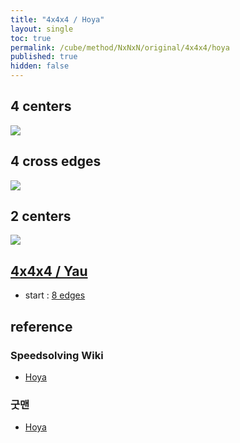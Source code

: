 ```yaml
---
title: "4x4x4 / Hoya"
layout: single
toc: true
permalink: /cube/method/NxNxN/original/4x4x4/hoya
published: true
hidden: false
---
```


<head>
  <base target="_blank">
  <style>
    img {
      max-width: 250px;
    }
  </style>
</head>



## 4 centers

<a href="https://alpha.twizzle.net/edit/?puzzle=4x4x4&stickering=centers-only&setup-alg=F+L+2R+U+2R%27+U%27+2L%27+U2+2L+L%27+F%27">
  <img src="https://user-images.githubusercontent.com/92285528/216597225-c9740cda-6dd2-4848-99cf-ca6ea8250b29.png">
</a>
  


## 4 cross edges

<a href="https://alpha.twizzle.net/edit/?puzzle=4x4x4&stickering=Cross&setup-alg=F+L+2R+U+2R%27+U%27+2L%27+U2+2L+L%27+F%27">
  <img src="https://user-images.githubusercontent.com/92285528/216597426-d7462bb7-4dcb-40c8-8591-77f1a949cbbb.png">
</a>



## 2 centers

<a href="https://alpha.twizzle.net/edit/?puzzle=4x4x4&stickering=Cross">
  <img src="https://user-images.githubusercontent.com/92285528/215302124-11889ddc-6cc8-4fef-8eca-3012f42ba13f.png">
</a>



## [4x4x4 / Yau](/cube/method/NxNxN/original/4x4x4/yau)

- start : [8 edges](/cube/method/NxNxN/original/4x4x4/yau#8-edges)



## reference

### Speedsolving Wiki

- [Hoya](https://www.speedsolving.com/wiki/index.php/Hoya_method)

### 굿맨

- [Hoya](https://youtu.be/k9dNU6h8g5o)
